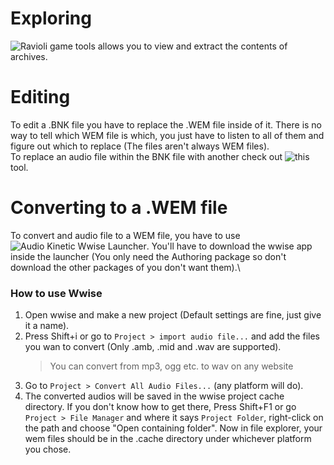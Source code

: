 # Exploring

![Ravioli game tools](#https://www.scampers.org/steve/sms/other.htm#ravioli_download) allows you to view and extract the contents of archives.

# Editing

To edit a .BNK file you have to replace the .WEM file inside of it. There is no way to tell which WEM file is which, you just have to listen to all of them and figure out which to replace (The files aren't always WEM files).\
To replace an audio file within the BNK file with another check out ![this](#https://github.com/marieismywaifu/BNKEditor)tool.

# Converting to a .WEM file

To convert and audio file to a WEM file, you have to use ![Audio Kinetic Wwise Launcher](#https://www.audiokinetic.com/download/). You'll have to download the wwise app inside the launcher (You only need the Authoring package so don't download the other packages of you don't want them).\

### How to use Wwise

1. Open wwise and make a new project (Default settings are fine, just give it a name).
2. Press Shift+i or go to ```Project > import audio file...``` and add the files you wan to convert (Only .amb, .mid and .wav are supported).
   > You can convert from mp3, ogg etc. to wav on any website
4. Go to ```Project > Convert All Audio Files...``` (any platform will do).
5. The converted audios will be saved in the wwise project cache directory. If you don't know how to get there, Press Shift+F1 or go ```Project > File Manager``` and where it says ```Project Folder```, right-click on the path and choose "Open containing folder". Now in file explorer, your wem files should be in the .cache directory under whichever platform you chose.
